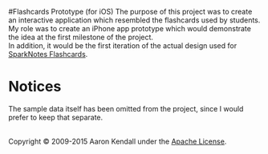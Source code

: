 #Flashcards Prototype (for iOS)
The purpose of this project was to create an interactive application which resembled the flashcards used by students.  
My role was to create an iPhone app prototype which would demonstrate the idea at the first milestone of the project.  
In addition, it would be the first iteration of the actual design used for <a target="_blank" href="http://www.sparknotes.com/flashcards">SparkNotes Flashcards</a>.

# Notices
The sample data itself has been omitted from the project, since I would prefer to keep that separate.

<br/>
Copyright © 2009-2015 Aaron Kendall under the <a target="_blank" href="https://github.com/jaerith/FlashCards_Prototype_iOS/blob/master/LICENSE">Apache License</a>.
